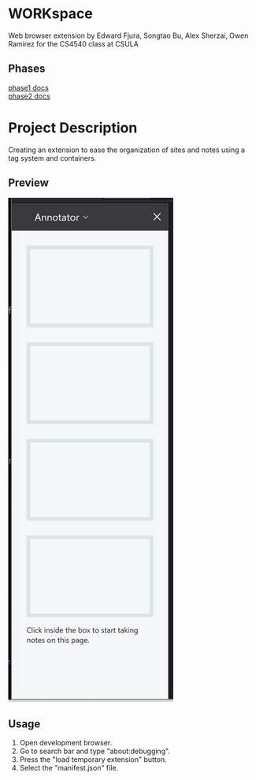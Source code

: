 # WORKspace 
Web browser extension by Edward Fjura, Songtao Bu, Alex Sherzai, Owen Ramirez for the CS4540 class at CSULA

Phases
-----
[phase1 docs](doc/phase1/)  
[phase2 docs](doc/A2/) 

# Project Description
Creating an extension to ease the organization of sites and notes using a tag system and containers.

## Preview
![sidebar_v1_image](repo/images/sidebar_v1_image.png)

## Usage
1. Open development browser.
2. Go to search bar and type "about:debugging".
3. Press the "load temporary extension" button.
4. Select the "manifest.json" file.
